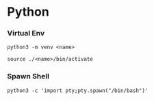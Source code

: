 # Python

### Virtual Env

```
python3 -m venv <name>
```

```
source ./<name>/bin/activate
```

### Spawn Shell

```
python3 -c 'import pty;pty.spawn("/bin/bash")'
```

